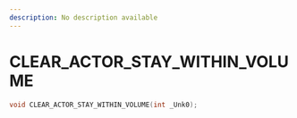 ```yaml
---
description: No description available 
---
```


# CLEAR_ACTOR_STAY_WITHIN_VOLUME

```cpp
void CLEAR_ACTOR_STAY_WITHIN_VOLUME(int _Unk0);
```